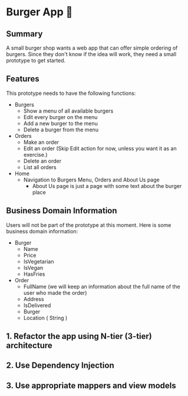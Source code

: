 # Burger App 🍔

## Summary

A small burger shop wants a web app that can offer simple ordering of burgers. Since they don't know if the idea will work, they need a small prototype to get started.

## Features

This prototype needs to have the following functions:

* Burgers
  * Show a menu of all available burgers
  * Edit every burger on the menu
  * Add a new burger to the menu
  * Delete a burger from the menu 
* Orders
  * Make an order
  * Edit an order (Skip Edit action for now, unless you want it as an exercise.)
  * Delete an order 
  * List all orders
* Home
  * Navigation to Burgers Menu, Orders and About Us page
    * About Us page is just a page with some text about the burger place

## Business Domain Information

Users will not be part of the prototype at this moment. Here is some business domain information:

* Burger
  * Name
  * Price
  * IsVegetarian
  * IsVegan
  * HasFries
* Order
  * FullName (we will keep an information about the full name of the user who made the order)
  * Address
  * IsDelivered
  * Burger
  * Location ( String )
  
## 1. Refactor the app using N-tier (3-tier) architecture
## 2. Use Dependency Injection
## 3. Use appropriate mappers and view models

